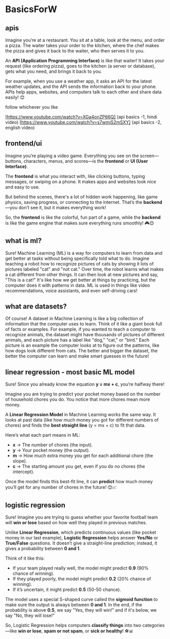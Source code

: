 # BasicsForW

## apis

Imagine you’re at a restaurant. You sit at a table, look at the menu, and order a pizza. The waiter takes your order to the kitchen, where the chef makes the pizza and gives it back to the waiter, who then serves it to you.  

An **API (Application Programming Interface)** is like that waiter! It takes your request (like ordering pizza), goes to the kitchen (a server or database), gets what you need, and brings it back to you.  

For example, when you use a weather app, it asks an API for the latest weather updates, and the API sends the information back to your phone. APIs help apps, websites, and computers talk to each other and share data easily! 😊

follow whichever you like

[https://www.youtube.com/watch?v=XGa4onZP66Q] (api basics -1, hindi video)
[https://www.youtube.com/watch?v=s7wmiS2mSXY] (api basics -2, english video)

## frontend/ui

Imagine you’re playing a video game. Everything you see on the screen—buttons, characters, menus, and scores—is the **frontend** or **UI (User Interface)**.  

The **frontend** is what you interact with, like clicking buttons, typing messages, or swiping on a phone. It makes apps and websites look nice and easy to use.  

But behind the scenes, there's a lot of hidden work happening, like game physics, saving progress, or connecting to the internet. That’s the **backend**—you don’t see it, but it makes everything work!  

So, the **frontend** is like the colorful, fun part of a game, while the **backend** is like the game engine that makes sure everything runs smoothly! 🎮😊

## what is ml?

Sure! Machine Learning (ML) is a way for computers to learn from data and get better at tasks without being specifically told what to do. Imagine teaching a robot how to recognize pictures of cats by showing it lots of pictures labeled "cat" and "not cat." Over time, the robot learns what makes a cat different from other things. It can then look at new pictures and say, "This is a cat!" It's like how we get better at things by practicing, but the computer does it with patterns in data. ML is used in things like video recommendations, voice assistants, and even self-driving cars!

## what are datasets?

Of course! A dataset in Machine Learning is like a big collection of information that the computer uses to learn. Think of it like a giant book full of facts or examples. For example, if you wanted to teach a computer to recognize animals, the dataset might have thousands of pictures of different animals, and each picture has a label like "dog," "cat," or "bird." Each picture is an example the computer looks at to figure out the patterns, like how dogs look different from cats. The better and bigger the dataset, the better the computer can learn and make smart guesses in the future!

## linear regression - most basic ML model

Sure! Since you already know the equation **y = mx + c**, you’re halfway there!  

Imagine you are trying to predict your pocket money based on the number of household chores you do. You notice that more chores mean more money.  

A **Linear Regression Model** in Machine Learning works the same way. It looks at past data (like how much money you got for different numbers of chores) and finds the **best straight line** (y = mx + c) to fit that data.  

Here’s what each part means in ML:  
- **x** → The number of chores (the input).  
- **y** → Your pocket money (the output).  
- **m** → How much extra money you get for each additional chore (the slope).  
- **c** → The starting amount you get, even if you do no chores (the intercept).  

Once the model finds this best-fit line, it can **predict** how much money you’ll get for any number of chores in the future! 😊📈

## logistic regression 

Sure! Imagine you are trying to guess whether your favorite football team will **win or lose** based on how well they played in previous matches.  

Unlike **Linear Regression**, which predicts continuous values (like pocket money in our last example), **Logistic Regression** helps answer **Yes/No** or **True/False** questions. It doesn’t give a straight-line prediction; instead, it gives a probability between **0 and 1**.  

Think of it like this:  
- If your team played really well, the model might predict **0.9** (90% chance of winning).  
- If they played poorly, the model might predict **0.2** (20% chance of winning).  
- If it’s uncertain, it might predict **0.5** (50-50 chance).  

The model uses a special S-shaped curve called the **sigmoid function** to make sure the output is always between **0 and 1**. In the end, if the probability is above **0.5**, we say "Yes, they will win!" and if it's below, we say "No, they will lose!"  

So, Logistic Regression helps computers **classify things** into two categories—like **win or lose**, **spam or not spam**, or **sick or healthy**! ⚽📊



